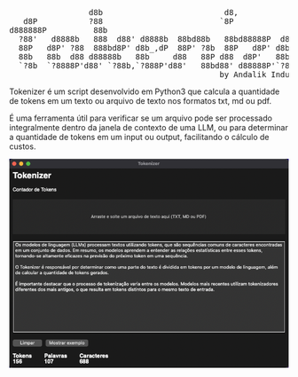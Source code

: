 <pre>
                 d8b                          d8,                        
   d8P           ?88                         `8P                         
d888888P          88b                                                    
  ?88'   d8888b   888  d88' d8888b  88bd88b   88bd88888P  d8888b  88bd88b
  88P   d8P' ?88  888bd8P' d8b_,dP  88P' ?8b  88P   d8P' d8b_,dP  88P'  `
  88b   88b  d88 d88888b   88b     d88   88P d88  d8P'   88b     d88     
  `?8b  `?8888P'd88' `?88b,`?888P'd88'   88bd88' d88888P'`?888P'd88'     
                                             by Andalik Industries
</pre>

Tokenizer é um script desenvolvido em Python3 que calcula a quantidade de tokens em um texto ou arquivo de texto nos formatos txt, md ou pdf.

É uma ferramenta útil para verificar se um arquivo pode ser processado integralmente dentro da janela de contexto de uma LLM, ou para determinar a quantidade de tokens em um input ou output, facilitando o cálculo de custos.

![tokenizer](https://github.com/andalik/tokenizer/blob/main/screenshots/tokenizer.png)

